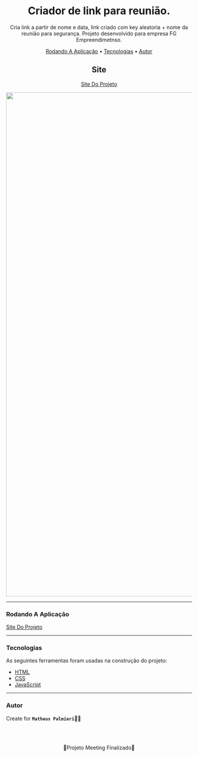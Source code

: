 <!-- Título -->

<h1 align="center">Criador de link para reunião.</h1>

<!-- Descrição -->

<p align="center">Cria link a partir de nome e data, link criado com key aleatoria + nome da reunião para segurança. Projeto desenvolvido para empresa FG Empreendimetnso.</p>

<!-- Súmario -->

<p align="center">
 <a href="#rodando-a-aplicação">Rodando A Aplicação</a> •
 <a href="#tecnologias">Tecnologias</a> •
 <a href="#autor">Autor</a>
</p>

<!-- Site -->

<h2 align="center">Site</h2>

<p align="center">
 <a href="https://matheuspalmieri.github.io/Meeting/">Site Do Projeto</a>
</p>

<img src="images/imagem.png" width="1366px" align="center">

---

### Rodando A Aplicação

<a href="https://matheuspalmieri.github.io/Meeting/">Site Do Projeto</a>

---

### Tecnologias

As seguintes ferramentas foram usadas na construção do projeto:

- [HTML](https://html.com/)
- [CSS](https://html.com/css/)
- [JavaScript](https://javascript.com/)

---

### Autor

Create for <b>`Matheus Palmieri`</b>👨‍💻

<br>
<br>

<p align="center">🎉Projeto Meeting Finalizado🚀</p>

